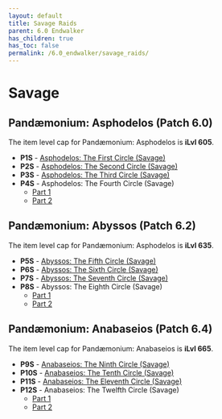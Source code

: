 ```yaml
---
layout: default
title: Savage Raids
parent: 6.0 Endwalker
has_children: true
has_toc: false
permalink: /6.0_endwalker/savage_raids/
---
```


# Savage

## Pandæmonium: Asphodelos (Patch 6.0)

The item level cap for Pandæmonium: Asphodelos is **iLvl 605**.

- **P1S** - [Asphodelos: The First Circle (Savage)](p1s)
- **P2S** - [Asphodelos: The Second Circle (Savage)](p2s)
- **P3S** - [Asphodelos: The Third Circle (Savage)](p3s)
- **P4S** - Asphodelos: The Fourth Circle (Savage)
	- [Part 1](p4s_1)
	- [Part 2](p4s_2)

## Pandæmonium: Abyssos (Patch 6.2)

The item level cap for Pandæmonium: Asphodelos is **iLvl 635**.

- **P5S** - [Abyssos: The Fifth Circle (Savage)](p5s)
- **P6S** - [Abyssos: The Sixth Circle (Savage)](p6s)
- **P7S** - [Abyssos: The Seventh Circle (Savage)](p7s)
- **P8S** - Abyssos: The Eighth Circle (Savage)
	- [Part 1](p8s_1)
	- [Part 2](p8s_2)

## Pandæmonium: Anabaseios (Patch 6.4)

The item level cap for Pandæmonium: Anabaseios is **iLvl 665**.

- **P9S** - [Anabaseios: The Ninth Circle (Savage)](p9s)
- **P10S** - [Anabaseios: The Tenth Circle (Savage)](p10s)
- **P11S** - [Anabaseios: The Eleventh Circle (Savage)](p11s)
- **P12S** - Anabaseios: The Twelfth Circle (Savage)
	- [Part 1](p12s_1)
	- [Part 2](p12s_2)
